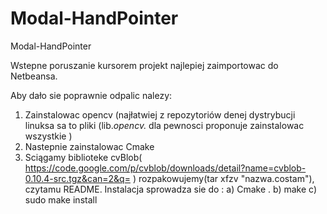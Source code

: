 Modal-HandPointer
=================

Modal-HandPointer

Wstepne poruszanie kursorem projekt najlepiej zaimportowac do Netbeansa. 

Aby dało sie poprawnie odpalic nalezy:
1. Zainstalowac opencv (najłatwiej z repozytoriów denej dystrybucji linuksa sa to pliki (lib.*opencv.* dla pewnosci proponuje zainstalowac wszystkie )
2. Nastepnie zainstalowac Cmake 
3. Sciągamy biblioteke cvBlob( https://code.google.com/p/cvblob/downloads/detail?name=cvblob-0.10.4-src.tgz&can=2&q= ) rozpakowujemy(tar xfzv "nazwa.costam"), czytamu README. Instalacja sprowadza sie do :
  a) Cmake .
  b) make 
  c) sudo make install



